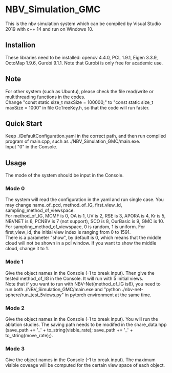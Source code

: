 # NBV_Simulation_GMC
This is the nbv simulation system which can be compiled by Visual Studio 2019 with c++ 14 and run on Windows 10.
## Installion
These libraries need to be installed: opencv 4.4.0, PCL 1.9.1, Eigen 3.3.9, OctoMap 1.9.6, Gurobi 9.1.1. Note that Gurobi is only free for academic use.
## Note
For other system (such as Ubuntu), please check the file read/write or multithreading functions in the codes.
<br>
Change "const static size_t maxSize = 100000;" to "const static size_t maxSize = 1000" in file OcTreeKey.h, so that the code will run faster.
## Quick Start
Keep ./DefaultConfiguration.yaml in the correct path, and then run compiled program of main.cpp, such as ./NBV_Simulation_GMC/main.exe.
<br>
Input "0" in the Console.
## Usage
The mode of the system should be input in the Console.
### Mode 0 
The system will read the configuration in the yaml and run single case. You may change name_of_pcd, method_of_IG, first_view_id, sampling_method_of_viewspace.
<br>
For method_of_IG, MCMF is 0, OA is 1, UV is 2, RSE is 3, APORA is 4, Kr is 5, NBVNET is 6, PCNBV is 7 (not support), SCO is 8, OurBasic is 9, GMC is 10.
<br>
For sampling_method_of_viewspace, 0 is random, 1 is uniform. For first_view_id, the initial view index is ranging from 0 to 1591.
<br>
There is a parameter "show", by default is 0, which means that the middle cloud will not be shown in a pcl window. If you want to show the middle cloud, change it to 1.
### Mode 1
Give the object names in the Console (-1 to break input). Then give the tested method_of_IG in the Console. It will run with 5 initial views.
<br>
Note that if you want to run with NBV-Net(method_of_IG is6), you need to run both ./NBV_Simulation_GMC/main.exe and "python ./nbv-net-sphere/run_test_5views.py" in pytorch environment at the same time.
### Mode 2
Give the object names in the Console (-1 to break input). You will run the ablation studies. The saving path needs to be modifed in the share_data.hpp (save_path += '\_' + to_string(visble_rate); save_path += '\_' + to_string(move_rate);).
### Mode 3
Give the object names in the Console (-1 to break input). The maximum visible coveage will be computed for the certain view space of each object.
